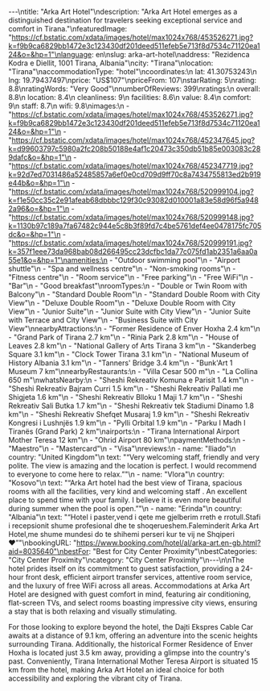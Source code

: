 ---\ntitle: "Arka Art Hotel"\ndescription: "Arka Art Hotel emerges as a distinguished destination for travelers seeking exceptional service and comfort in Tirana."\nfeaturedImage: "https://cf.bstatic.com/xdata/images/hotel/max1024x768/453526271.jpg?k=f9b9ca6829bb1472e3c123430df201deed511efeb5e713f8d7534c71120ea124&o=&hp=1"\nlanguage: en\nslug: arka-art-hotel\naddress: "Rezidenca Kodra e Diellit, 1001 Tirana, Albania"\ncity: "Tirana"\nlocation: "Tirana"\naccommodationType: "hotel"\ncoordinates:\n  lat: 41.30753243\n  lng: 19.79437497\nprice: "US$107"\npriceFrom: 107\nstarRating: 5\nrating: 8.8\nratingWords: "Very Good"\nnumberOfReviews: 399\nratings:\n  overall: 8.8\n  location: 8.4\n  cleanliness: 9\n  facilities: 8.6\n  value: 8.4\n  comfort: 9\n  staff: 8.7\n  wifi: 9.8\nimages:\n  - "https://cf.bstatic.com/xdata/images/hotel/max1024x768/453526271.jpg?k=f9b9ca6829bb1472e3c123430df201deed511efeb5e713f8d7534c71120ea124&o=&hp=1"\n  - "https://cf.bstatic.com/xdata/images/hotel/max1024x768/452347645.jpg?k=d99603797c5980a2fc208b50188e4af1c20473c350db51b85e003083c289dafc&o=&hp=1"\n  - "https://cf.bstatic.com/xdata/images/hotel/max1024x768/452347719.jpg?k=92d7ed7031486a52485857a6ef0e0cd709d9ff70c8a7434755813ed2b919e44b&o=&hp=1"\n  - "https://cf.bstatic.com/xdata/images/hotel/max1024x768/520999104.jpg?k=f1e50cc35c2e91afeab68dbbbc129f30c93082d010001a83e58d96f5a9482a96&o=&hp=1"\n  - "https://cf.bstatic.com/xdata/images/hotel/max1024x768/520999148.jpg?k=1130b97c189a7fa67482c944e5c8b3f89fd7c4be5761def4ee0478175fc705dc&o=&hp=1"\n  - "https://cf.bstatic.com/xdata/images/hotel/max1024x768/520999191.jpg?k=357f1eee73da968bab08d266495cc23dcfbc1da77c075fd1ab2351a6aa0a55e1&o=&hp=1"\namenities:\n  - "Outdoor swimming pool"\n  - "Airport shuttle"\n  - "Spa and wellness centre"\n  - "Non-smoking rooms"\n  - "Fitness centre"\n  - "Room service"\n  - "Free parking"\n  - "Free WiFi"\n  - "Bar"\n  - "Good breakfast"\nroomTypes:\n  - "Double or Twin Room with Balcony"\n  - "Standard Double Room"\n  - "Standard Double Room with City View"\n  - "Deluxe Double Room"\n  - "Deluxe Double Room with City View"\n  - "Junior Suite"\n  - "Junior Suite with City View"\n  - "Junior Suite with Terrace and City View"\n  - "Business Suite with City View"\nnearbyAttractions:\n  - "Former Residence of Enver Hoxha 2.4 km"\n  - "Grand Park of Tirana 2.7 km"\n  - "Rinia Park 2.8 km"\n  - "House of Leaves 2.8 km"\n  - "National Gallery of Arts Tirana 3 km"\n  - "Skanderbeg Square 3.1 km"\n  - "Clock Tower Tirana 3.1 km"\n  - "National Museum of History Albania 3.1 km"\n  - "Tanners' Bridge 3.4 km"\n  - "Bunk'Art 1 Museum 7 km"\nnearbyRestaurants:\n  - "Villa Cesar 500 m"\n  - "La Collina 650 m"\nwhatsNearby:\n  - "Sheshi Rekreativ Komuna e Parisit 1.4 km"\n  - "Sheshi Rekreativ Bajram Curri 1.5 km"\n  - "Sheshi Rekreativ Pallati me Shigjeta 1.6 km"\n  - "Sheshi Rekreativ Blloku 1 Maji 1.7 km"\n  - "Sheshi Rekreativ Sali Butka 1.7 km"\n  - "Sheshi Rekreativ tek Stadiumi Dinamo 1.8 km"\n  - "Sheshi Rekreativ Shefqet Musaraj 1.9 km"\n  - "Sheshi Rekreativ Kongresi i Lushnjës 1.9 km"\n  - "Pylli Orbital 1.9 km"\n  - "Parku I Madh I Tiranës (Grand Park) 2 km"\nairports:\n  - "Tirana International Airport Mother Teresa 12 km"\n  - "Ohrid Airport 80 km"\npaymentMethods:\n  - "Maestro"\n  - "Mastercard"\n  - "Visa"\nreviews:\n  - name: "Iliado"\n    country: "United Kingdom"\n    text: "“Very welcoming staff, friendly and very polite. The view is amazing and the location is perfect. I would recommend to everyone to come here to relax.”"\n  - name: "Vlora"\n    country: "Kosovo"\n    text: "“Arka Art hotel had the best view of Tirana, spacious rooms with all the facilities, very kind and welcoming staff . An excellent place to spend time with your family. I believe it is even more beautiful during summer when the pool is open.”"\n  - name: "Erinda"\n    country: "Albania"\n    text: "“Hotel i paster,vend i qete me gjelberim rreth e rrotull.Stafi i recepsionit shume profesional dhe te shoqerueshem.Faleminderit Arka Art Hotel,me shume mundesi do te shihemi perseri kur te vij ne Shqiperi❤️”"\nbookingURL: "https://www.booking.com/hotel/al/arka-art.en-gb.html?aid=8035640"\nbestFor: "Best for City Center Proximity"\nbestCategories: "City Center Proximity"\ncategory: "City Center Proximity"\n---\n\nThe hotel prides itself on its commitment to guest satisfaction, providing a 24-hour front desk, efficient airport transfer services, attentive room service, and the luxury of free WiFi across all areas. Accommodations at Arka Art Hotel are designed with guest comfort in mind, featuring air conditioning, flat-screen TVs, and select rooms boasting impressive city views, ensuring a stay that is both relaxing and visually stimulating.

For those looking to explore beyond the hotel, the Dajti Ekspres Cable Car awaits at a distance of 9.1 km, offering an adventure into the scenic heights surrounding Tirana. Additionally, the historical Former Residence of Enver Hoxha is located just 3.5 km away, providing a glimpse into the country's past. Conveniently, Tirana International Mother Teresa Airport is situated 15 km from the hotel, making Arka Art Hotel an ideal choice for both accessibility and exploring the vibrant city of Tirana.